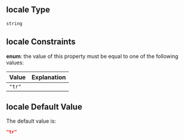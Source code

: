 ## locale Type

`string`

## locale Constraints

**enum**: the value of this property must be equal to one of the following values:

| Value  | Explanation |
| :----- | ----------- |
| `"tr"` |             |

## locale Default Value

The default value is:

```json
"tr"
```
